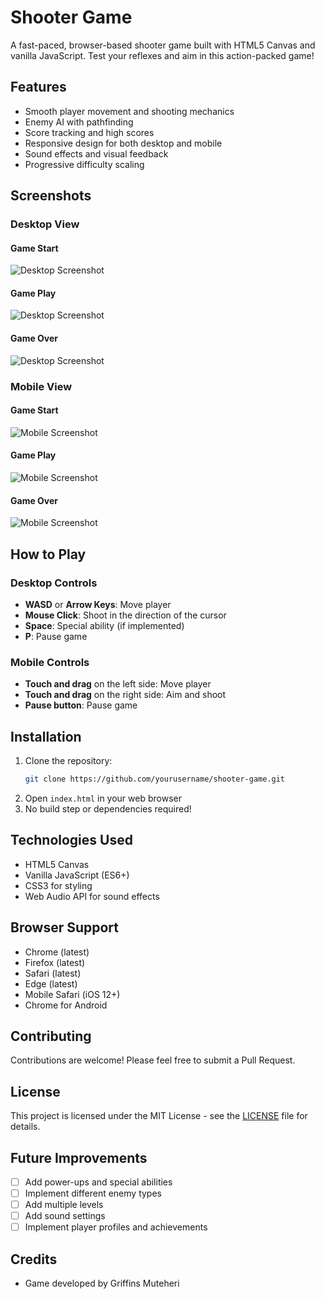 # Shooter Game

A fast-paced, browser-based shooter game built with HTML5 Canvas and vanilla JavaScript. Test your reflexes and aim in this action-packed game!

## Features

- Smooth player movement and shooting mechanics
- Enemy AI with pathfinding
- Score tracking and high scores
- Responsive design for both desktop and mobile
- Sound effects and visual feedback
- Progressive difficulty scaling

## Screenshots

### Desktop View
#### Game Start
![Desktop Screenshot](./screenshots/screenshot1.png)

#### Game Play
![Desktop Screenshot](./screenshots/screenshot2.png)

#### Game Over
![Desktop Screenshot](./screenshots/screenshot3.png)

### Mobile View
#### Game Start
![Mobile Screenshot](./screenshots/screenshot4.png)

#### Game Play
![Mobile Screenshot](./screenshots/screenshot5.png)

#### Game Over
![Mobile Screenshot](./screenshots/screenshot6.png)

## How to Play

### Desktop Controls
- **WASD** or **Arrow Keys**: Move player
- **Mouse Click**: Shoot in the direction of the cursor
- **Space**: Special ability (if implemented)
- **P**: Pause game

### Mobile Controls
- **Touch and drag** on the left side: Move player
- **Touch and drag** on the right side: Aim and shoot
- **Pause button**: Pause game

## Installation

1. Clone the repository:
   ```bash
   git clone https://github.com/yourusername/shooter-game.git
   ```
2. Open `index.html` in your web browser
3. No build step or dependencies required!

## Technologies Used

- HTML5 Canvas
- Vanilla JavaScript (ES6+)
- CSS3 for styling
- Web Audio API for sound effects

## Browser Support

- Chrome (latest)
- Firefox (latest)
- Safari (latest)
- Edge (latest)
- Mobile Safari (iOS 12+)
- Chrome for Android

## Contributing

Contributions are welcome! Please feel free to submit a Pull Request.

## License

This project is licensed under the MIT License - see the [LICENSE](LICENSE) file for details.

## Future Improvements

- [ ] Add power-ups and special abilities
- [ ] Implement different enemy types
- [ ] Add multiple levels
- [ ] Add sound settings
- [ ] Implement player profiles and achievements

## Credits

- Game developed by Griffins Muteheri
